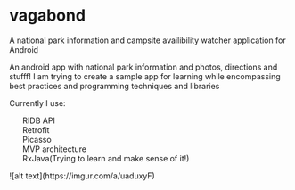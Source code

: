 # vagabond
A national park information and campsite availibility watcher application for Android

<p>An android app with national park information and photos, directions and stufff! I am trying to create a sample app for learning while encompassing best practices and programming techniques and libraries</p>
<p>Currently I use:</p>
<ul>
  <ui>RIDB API</ui></br>
  <ui>Retrofit</ui></br>
  <ui>Picasso</ui></br>
  <ui>MVP architecture</ui></br>
  <ui>RxJava(Trying to learn and make sense of it!)</ui>
</ul>
![alt text](https://imgur.com/a/uaduxyF)
